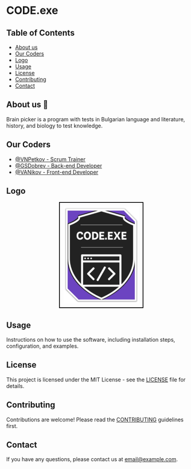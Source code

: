 # CODE.exe

## Table of Contents
- [About us](#about-us)
- [Our Coders](#our-coders)
- [Logo](#logo)
- [Usage](#usage)
- [License](#license)
- [Contributing](#contributing)
- [Contact](#contact)

## About us 👋
Brain picker is a program with tests in Bulgarian language and literature, history, and biology to test knowledge.

## Our Coders
- [@VNPetkov - Scrum Trainer](https://www.github.com/V5kov8)
- [@GSDobrev - Back-end Developer](https://www.github.com/GSDobrev23)
- [@VANikov - Front-end Developer](https://www.github.com/VANikov23)

## Logo
<p align="center">
  <img src="image.jfif" alt="Logo" width="200" style="border: 2px solid black; padding: 10px;"/>
</p>

## Usage
Instructions on how to use the software, including installation steps, configuration, and examples.

## License
This project is licensed under the MIT License - see the [LICENSE](LICENSE) file for details.

## Contributing
Contributions are welcome! Please read the [CONTRIBUTING](CONTRIBUTING.md) guidelines first.

## Contact
If you have any questions, please contact us at [email@example.com](mailto:email@example.com).
